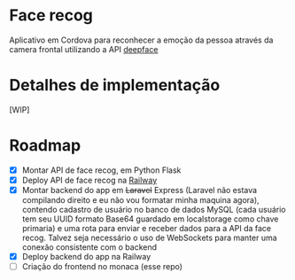# Face recog

Aplicativo em Cordova para reconhecer a emoção da pessoa através da camera frontal utilizando a API [deepface](https://github.com/serengil/deepface)

# Detalhes de implementação

\[WIP\]

# Roadmap

-   [x] Montar API de face recog, em Python Flask
-   [x] Deploy API de face recog na [Railway](https://railway.com)
-   [x] Montar backend do app em ~~Laravel~~ Express (Laravel não estava compilando direito e eu não vou formatar minha maquina agora), contendo cadastro de usuário no banco de dados MySQL (cada usuário tem seu UUID formato Base64 guardado em localstorage como chave primaria) e uma rota para enviar e receber dados para a API da face recog. Talvez seja necessário o uso de WebSockets para manter uma conexão consistente com o backend
-   [x] Deploy backend do app na Railway
-   [ ] Criação do frontend no monaca (esse repo)
